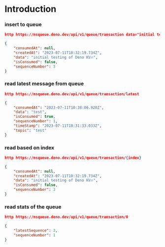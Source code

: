 # Introduction

### insert to queue
```json
http https://msqueue.deno.dev/api/v1/queue/transaction data="initial testing of Deno KV🔥"

{
    "consumedAt": null,
    "createdAt": "2023-07-11T10:32:19.734Z",
    "data": "initial testing of Deno KV🔥",
    "isConsumed": false,
    "sequenceNumber": 3
}

```

### read latest message from queue
```json
http https://msqueue.deno.dev/api/v1/queue/transaction/latest

{
    "consumedAt": "2023-07-11T10:38:06.920Z",
    "data": "test",
    "isConsumed": true,
    "sequenceNumber": 1,
    "timeStamp": "2023-07-11T10:31:33.033Z",
    "topic": "test"
}

```
### read based on index
```json
http https://msqueue.deno.dev/api/v1/queue/transaction/{index}

{
    "consumedAt": null,
    "createdAt": "2023-07-11T10:32:19.734Z",
    "data": "initial testing of Deno KV🔥",
    "isConsumed": false,
    "sequenceNumber": 3
}

```

### read stats of the queue
```json
http https://msqueue.deno.dev/api/v1/queue/transaction/0

{
    "latestSequence": 3,
    "sequenceNumber": 1
}
```